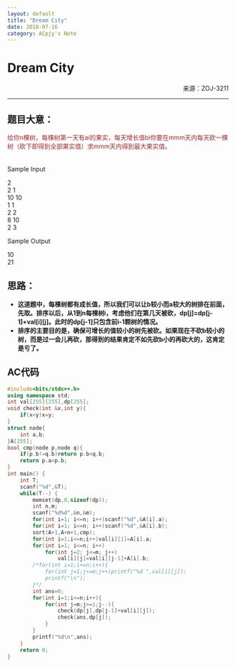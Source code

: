 ```yaml
---
layout: default
title: "Dream City"
date: 2018-07-16
category: ACpjy's Note
---
```


# **Dream City**
<html>
<p align="right">来源：ZOJ-3211</p>
</html>

---

## 题目大意：

<font color="brown">给你n棵树，每棵树第一天有ai的果实，每天增长值bi你要在mmm天内每天砍一棵树（砍下即得到全部果实值）求mmm天内得到最大果实值。  
</font>  
<br/>
Sample Input

2<br/>
2 1<br/>
10 10<br/>
1 1<br/>
2 2<br/>
8 10<br/>
2 3<br/>  

Sample Output

10<br/>
21<br/>

## 思路：

* **这道题中，每棵树都有成长值，所以我们可以让b较小而a较大的树排在前面，先取。排序以后，从1到n每棵树i，考虑他们在第几天被砍，dp[j]=dp[j-1]+val[i][j]。此时的dp[j-1]只包含前i-1颗树的情况。**
* **排序的主要目的是，确保可增长的值较小的树先被砍。如果现在不砍b较小的树，而是过一会儿再砍，那得到的结果肯定不如先砍b小的再砍大的，这肯定是亏了。**
## AC代码

```C++
#include<bits/stdc++.h>
using namespace std;
int val[255][255],dp[255];
void check(int &x,int y){
	if(x<y)x=y;
}
struct node{
	int a,b;
}A[255];
bool cmp(node p,node q){
	if(p.b!=q.b)return p.b<q.b;
	return p.a>p.b;
}
int main() {
	int T;
	scanf("%d",&T);
	while(T--) {
		memset(dp,0,sizeof(dp));
		int n,m;
		scanf("%d%d",&n,&m);
		for(int i=1; i<=n; i++)scanf("%d",&A[i].a);
		for(int i=1; i<=n; i++)scanf("%d",&A[i].b);
		sort(A+1,A+n+1,cmp);
		for(int i=1;i<=n;i++)val[i][1]=A[i].a;
		for(int i=1; i<=n; i++)
			for(int j=2; j<=m; j++)
				val[i][j]=val[i][j-1]+A[i].b;
		/*for(int i=1;i<=n;i++){
			for(int j=1;j<=m;j++)printf("%d ",val[i][j]);
			printf("\n");
		}*/
		int ans=0;
		for(int i=1;i<=n;i++){
			for(int j=m;j>=1;j--){
				check(dp[j],dp[j-1]+val[i][j]);
				check(ans,dp[j]);
			}
		}
		printf("%d\n",ans);
	}
	return 0;
}

```
